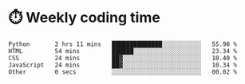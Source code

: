 
# :stopwatch: Weekly coding time
<!--START_SECTION:waka-->

```text
Python       2 hrs 11 mins   ██████████████░░░░░░░░░░░   55.90 %
HTML         54 mins         ██████░░░░░░░░░░░░░░░░░░░   23.34 %
CSS          24 mins         ██▓░░░░░░░░░░░░░░░░░░░░░░   10.40 %
JavaScript   24 mins         ██▓░░░░░░░░░░░░░░░░░░░░░░   10.34 %
Other        0 secs          ░░░░░░░░░░░░░░░░░░░░░░░░░   00.02 %
```

<!--END_SECTION:waka-->


<!-- <p> <img src="https://github-readme-stats.vercel.app/api?username=cozgerest&show_icons=true&hide_border=false" />  </p> -->

